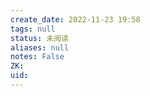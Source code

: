 ```yaml
---
create_date: 2022-11-23 19:58
tags: null
status: 未阅读 
aliases: null
notes: False
ZK: 
uid: 
---
```



